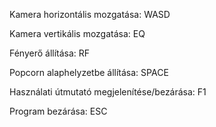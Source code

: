 Kamera horizontális mozgatása: WASD

Kamera vertikális mozgatása: EQ

Fényerő állítása: RF

Popcorn alaphelyzetbe állítása: SPACE

Használati útmutató megjelenítése/bezárása: F1

Program bezárása: ESC
